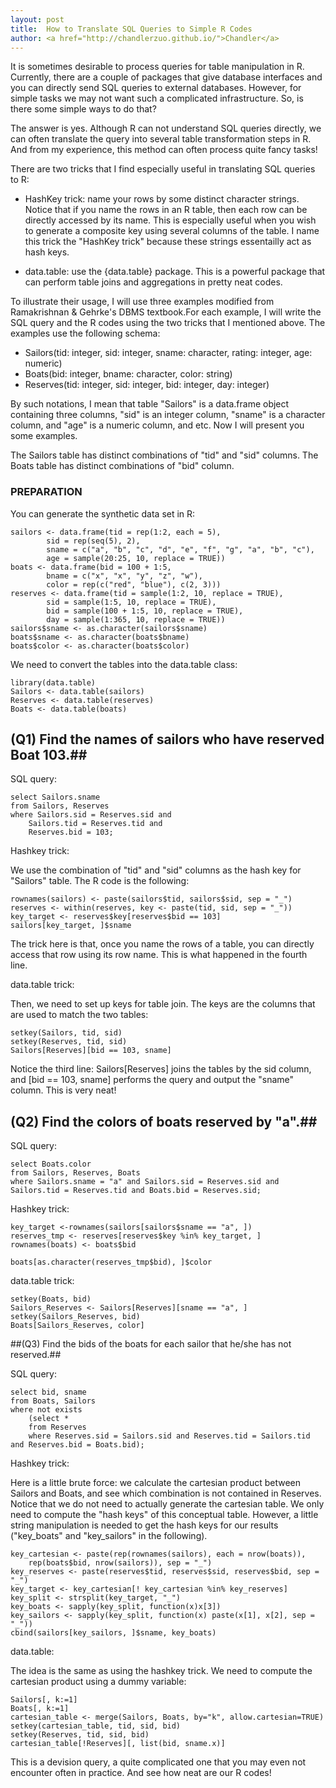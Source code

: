 ```yaml
---
layout: post
title:  How to Translate SQL Queries to Simple R Codes
author: <a href="http://chandlerzuo.github.io/">Chandler</a>
---
```


It is sometimes desirable to process queries for table manipulation in R. Currently, there are a couple of packages that give database interfaces and you can directly send SQL queries to external databases. However, for simple tasks we may not want such a complicated infrastructure. So, is there some simple ways to do that?

The answer is yes. Although R can not understand SQL queries directly, we can often translate the query into several table transformation steps in R. And from my experience, this method can often process quite fancy tasks!

There are two tricks that I find especially useful in translating SQL queries to R:

-  HashKey trick: name your rows by some distinct character strings. Notice that if you name the rows in an R table, then each row can be directly accessed by its name. This is especially useful when you wish to generate a composite key using several columns of the table. I name this trick the "HashKey trick" because these strings essentailly act as hash keys.
 
-  data.table: use the {data.table} package. This is a powerful package that can perform table joins and aggregations in pretty neat codes.

To illustrate their usage, I will use three examples modified from Ramakrishnan & Gehrke's DBMS textbook.For each example, I will write the SQL query and the R codes using the two tricks that I mentioned above. The examples use the following schema:

-    Sailors(tid: integer, sid: integer, sname: character, rating: integer, age: numeric)
-    Boats(bid: integer, bname: character, color: string)
-    Reserves(tid: integer, sid: integer, bid: integer, day: integer)

By such notations, I mean that table "Sailors" is a data.frame object containing three columns, "sid" is an integer column, "sname" is a character column, and "age" is a numeric column, and etc. Now I will present you some examples.

The Sailors table has distinct combinations of "tid" and "sid" columns. The Boats table has distinct combinations of "bid" column.

### PREPARATION ###

You can generate the synthetic data set in R:

	sailors <- data.frame(tid = rep(1:2, each = 5), 
			sid = rep(seq(5), 2),
			sname = c("a", "b", "c", "d", "e", "f", "g", "a", "b", "c"), 
			age = sample(20:25, 10, replace = TRUE))
	boats <- data.frame(bid = 100 + 1:5, 
			bname = c("x", "x", "y", "z", "w"), 
			color = rep(c("red", "blue"), c(2, 3)))
	reserves <- data.frame(tid = sample(1:2, 10, replace = TRUE), 
			sid = sample(1:5, 10, replace = TRUE), 
			bid = sample(100 + 1:5, 10, replace = TRUE), 
			day = sample(1:365, 10, replace = TRUE))
	sailors$sname <- as.character(sailors$sname)
	boats$sname <- as.character(boats$bname)
	boats$color <- as.character(boats$color)

We need to convert the tables into the data.table class:

	library(data.table)
	Sailors <- data.table(sailors)
	Reserves <- data.table(reserves)
	Boats <- data.table(boats)

## (Q1) Find the names of sailors who have reserved Boat 103.##

SQL query:

	select Sailors.sname
	from Sailors, Reserves
	where Sailors.sid = Reserves.sid and 
		Sailors.tid = Reserves.tid and
		Reserves.bid = 103;

Hashkey trick:

We use the combination of "tid" and "sid" columns as the hash key for "Sailors" table. The R code is the following:

	rownames(sailors) <- paste(sailors$tid, sailors$sid, sep = "_")
	reserves <- within(reserves, key <- paste(tid, sid, sep = "_"))
	key_target <- reserves$key[reserves$bid == 103]
	sailors[key_target, ]$sname

The trick here is that, once you name the rows of a table, you can directly access that row using its row name. This is what happened in the fourth line.

data.table trick:

Then, we need to set up keys for table join. The keys are the columns that are used to match the two tables:

    setkey(Sailors, tid, sid)
    setkey(Reserves, tid, sid)
    Sailors[Reserves][bid == 103, sname]

Notice the third line: Sailors[Reserves] joins the tables by the sid column, and [bid == 103, sname] performs the query and output the "sname" column. This is very neat!

## (Q2) Find the colors of boats reserved by "a".##

SQL query:

    select Boats.color
    from Sailors, Reserves, Boats
    where Sailors.sname = "a" and Sailors.sid = Reserves.sid and 
	Sailors.tid = Reserves.tid and Boats.bid = Reserves.sid;

Hashkey trick:

    key_target <-rownames(sailors[sailors$sname == "a", ])
    reserves_tmp <- reserves[reserves$key %in% key_target, ]
    rownames(boats) <- boats$bid

    boats[as.character(reserves_tmp$bid), ]$color

data.table trick:

    setkey(Boats, bid)
    Sailors_Reserves <- Sailors[Reserves][sname == "a", ]
    setkey(Sailors_Reserves, bid)
    Boats[Sailors_Reserves, color]

##(Q3) Find the bids of the boats for each sailor that he/she has not reserved.##

SQL query:

    select bid, sname
    from Boats, Sailors
    where not exists
	    (select *
	    from Reserves
	    where Reserves.sid = Sailors.sid and Reserves.tid = Sailors.tid and Reserves.bid = Boats.bid);

Hashkey trick:

Here is a little brute force: we calculate the cartesian product between Sailors and Boats, and see which combination is not contained in Reserves. Notice that we do not need to actually generate the cartesian table. We only need to compute the "hash keys" of this conceptual table. However, a little string manipulation is needed to get the hash keys for our results ("key_boats" and "key_sailors" in the following).

    key_cartesian <- paste(rep(rownames(sailors), each = nrow(boats)), 
		rep(boats$bid, nrow(sailors)), sep = "_")
    key_reserves <- paste(reserves$tid, reserves$sid, reserves$bid, sep = "_")
    key_target <- key_cartesian[! key_cartesian %in% key_reserves]
    key_split <- strsplit(key_target, "_")
    key_boats <- sapply(key_split, function(x)x[3])
    key_sailors <- sapply(key_split, function(x) paste(x[1], x[2], sep = "_"))
    cbind(sailors[key_sailors, ]$sname, key_boats)

data.table:

The idea is the same as using the hashkey trick. We need to compute the cartesian product using a dummy variable:

    Sailors[, k:=1]
    Boats[, k:=1]
    cartesian_table <- merge(Sailors, Boats, by="k", allow.cartesian=TRUE)
    setkey(cartesian_table, tid, sid, bid)
    setkey(Reserves, tid, sid, bid)
    cartesian_table[!Reserves][, list(bid, sname.x)]

This is a devision query, a quite complicated one that you may even not encounter often in practice. And see how neat are our R codes!
